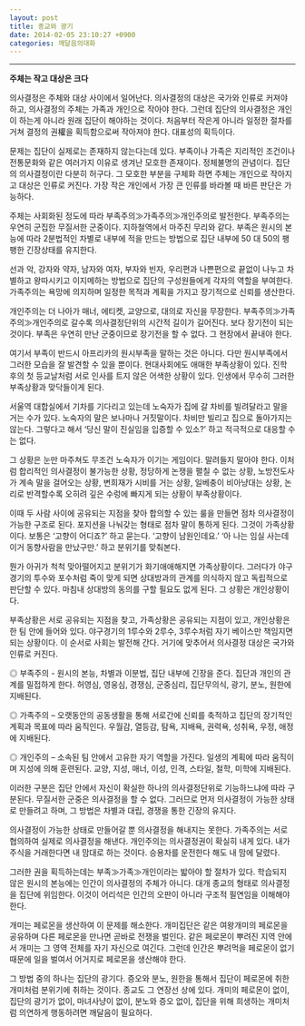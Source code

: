 ```yaml
---
layout: post
title: 종교와 광기
date: 2014-02-05 23:10:27 +0900
categories: 깨달음의대화
---
```


**** 

  **주체는 작고 대상은 크다**

  


의사결정은 주체와 대상 사이에서 일어난다. 의사결정의 대상은 국가와 인류로 커져야 하고, 의사결정의 주체는 가족과 개인으로 작아야 한다. 그런데 집단의 의사결정은 개인이 하는게 아니라 원래 집단이 해야하는 것이다. 처음부터 작은게 아니라 일정한 절차를 거쳐 결정의 권權을 획득함으로써 작아져야 한다. 대표성의 획득이다.

  


문제는 집단이 실제로는 존재하지 않는다는데 있다. 부족이나 가족은 지리적인 조건이나 전통문화와 같은 여러가지 이유로 생겨난 모호한 존재이다. 정체불명의 관념이다. 집단의 의사결정이란 다분히 허구다. 그 모호한 부분을 구체화 하면 주체는 개인으로 작아지고 대상은 인류로 커진다. 가장 작은 개인에서 가장 큰 인류를 바라볼 때 바른 판단은 가능하다. 

  


주체는 사회화된 정도에 따라 부족주의≫가족주의≫개인주의로 발전한다. 부족주의는 우연히 군집한 무질서한 군중이다. 지하철역에서 마주친 무리와 같다. 부족은 원시의 본능에 따라 2분법적인 차별로 내부에 적을 만드는 방법으로 집단 내부에 50 대 50의 팽팽한 긴장상태를 유지한다. 

  


선과 악, 강자와 약자, 남자와 여자, 부자와 빈자, 우리편과 나쁜편으로 끝없이 나누고 차별하고 왕따시키고 이지메하는 방법으로 집단의 구성원들에게 각자의 역할을 부여한다. 가족주의는 욕망에 의지하며 일정한 목적과 계획을 가지고 장기적으로 신뢰를 생산한다. 

  


개인주의는 더 나아가 매너, 에티켓, 교양으로, 대의로 자신을 무장한다. 부족주의≫가족주의≫개인주의로 갈수록 의사결정단위의 시간적 길이가 길어진다. 보다 장기전이 되는 것이다. 부족은 우연히 만난 군중이므로 장기전을 할 수 없다. 그 현장에서 끝내야 한다. 

  


여기서 부족이 반드시 아프리카의 원시부족을 말하는 것은 아니다. 다만 원시부족에서 그러한 모습을 잘 발견할 수 있을 뿐이다. 현대사회에도 애매한 부족상황이 있다. 진학 후의 첫 등교날처럼 서로 인사를 트지 않은 어색한 상황이 있다. 인생에서 무수히 그러한 부족상황과 맞닥들이게 된다. 

  


서울역 대합실에서 기차를 기다리고 있는데 노숙자가 집에 갈 차비를 빌려달라고 말을 거는 수가 있다. 노숙자의 말은 보나마나 거짓말이다. 차비만 빌리고 집으로 돌아가지는 않는다. 그렇다고 해서 ‘당신 말이 진실임을 입증할 수 있소?’ 하고 적극적으로 대응할 수는 없다. 

  


그 상황은 눈만 마주쳐도 무조건 노숙자가 이기는 게임이다. 말려들지 말아야 한다. 이처럼 합리적인 의사결정이 불가능한 상황, 정당하게 논쟁을 펼칠 수 없는 상황, 노방전도사가 계속 말을 걸어오는 상황, 변희재가 시비를 거는 상황, 일베충이 비아냥대는 상황, 논리로 반격할수록 오히려 깊은 수렁에 빠지게 되는 상황이 부족상황이다. 

  


이때 두 사람 사이에 공유되는 지점을 찾아 합의할 수 있는 룰을 만들면 점차 의사결정이 가능한 구조로 된다. 포지션을 나눠갖는 형태로 점차 말이 통하게 된다. 그것이 가족상황이다. 보통은 ‘고향이 어디죠?’ 하고 묻는다. ‘고향이 남원인데요.’ ‘아 나는 임실 사는데 이거 동향사람을 만났구만.’ 하고 분위기를 맞춰본다. 

  


뭔가 아귀가 척척 맞아떨어지고 분위기가 화기애애해지면 가족상황이다. 그러다가 야구경기의 투수와 포수처럼 죽이 맞게 되면 상대방과의 관계를 의식하지 않고 독립적으로 판단할 수 있다. 마침내 상대방의 동의를 구할 필요도 없게 된다. 그 상황은 개인상황이다. 

  


부족상황은 서로 공유되는 지점을 찾고, 가족상황은 공유되는 지점이 있고, 개인상황은 한 팀 안에 들어와 있다. 야구경기의 1루수와 2루수, 3루수처럼 자기 베이스만 책임지면 되는 상황이다. 이 순서로 사회는 발전해 간다. 거기에 맞추어서 의사결정 대상은 국가와 인류로 커진다. 

  


◎ 부족주의 - 원시의 본능, 차별과 이분법, 집단 내부에 긴장을 준다. 집단과 개인의 관계를 밀접하게 한다. 허영심, 영웅심, 경쟁심, 군중심리, 집단무의식, 광기, 분노, 원한에 지배된다. 

  


◎ 가족주의 – 오랫동안의 공동생활을 통해 서로간에 신뢰를 축적하고 집단의 장기적인 계획과 목표에 따라 움직인다. 우월감, 열등감, 탐욕, 지배욕, 권력욕, 성취욕, 우정, 애정에 지배된다. 

  


◎ 개인주의 – 소속된 팀 안에서 고유한 자기 역할을 가진다. 일생의 계획에 따라 움직이며 지성에 의해 훈련된다. 교양, 지성, 매너, 이성, 인격, 스타일, 철학, 미학에 지배된다. 

  


이러한 구분은 집단 안에서 자신이 확실한 하나의 의사결정단위로 기능하느냐에 따라 구분된다. 무질서한 군중은 의사결정을 할 수 없다. 그러므로 먼저 의사결정이 가능한 상태로 만들려고 하며, 그 방법은 차별과 대립, 경쟁을 통한 긴장의 유지다. 

  


의사결정이 가능한 상태로 만들어갈 뿐 의사결정을 해내지는 못한다. 가족주의는 서로 협의하여 실제로 의사결정을 해낸다. 개인주의는 의사결정권이 확실히 내게 있다. 내가 주식을 거래한다면 내 맘대로 하는 것이다. 승용차를 운전한다 해도 내 맘에 달렸다. 

  


그러한 권을 획득하는데는 부족≫가족≫개인이라는 밟아야 할 절차가 있다. 학습되지 않은 원시의 본능에는 인간이 의사결정의 주체가 아니다. 대개 종교의 형태로 의사결정을 집단에 위임한다. 이것이 어리석은 인간의 오판이 아니라 구조적 필연임을 이해해야 한다. 

  


개미는 페로몬을 생산하여 이 문제를 해소한다. 개미집단은 같은 여왕개미의 페로몬을 공유하며 다른 페로몬을 만나면 곧바로 전쟁을 벌인다. 같은 페로몬이 뿌려진 지역 안에서 개미는 그 영역 전체를 자기 자신으로 여긴다. 그런데 인간은 뿌려먹을 페로몬이 없기 때문에 일을 벌여서 어거지로 페로몬을 생산해야 한다. 

  


그 방법 중의 하나는 집단의 광기다. 증오와 분노, 원한을 통해서 집단이 페로몬에 취한 개미처럼 분위기에 취하는 것이다. 종교도 그 연장선 상에 있다. 개미의 페로몬이 없이, 집단의 광기가 없이, 마녀사냥이 없이, 분노와 증오 없이, 집단을 위해 희생하는 개미처럼 의연하게 행동하려면 깨달음이 필요하다.